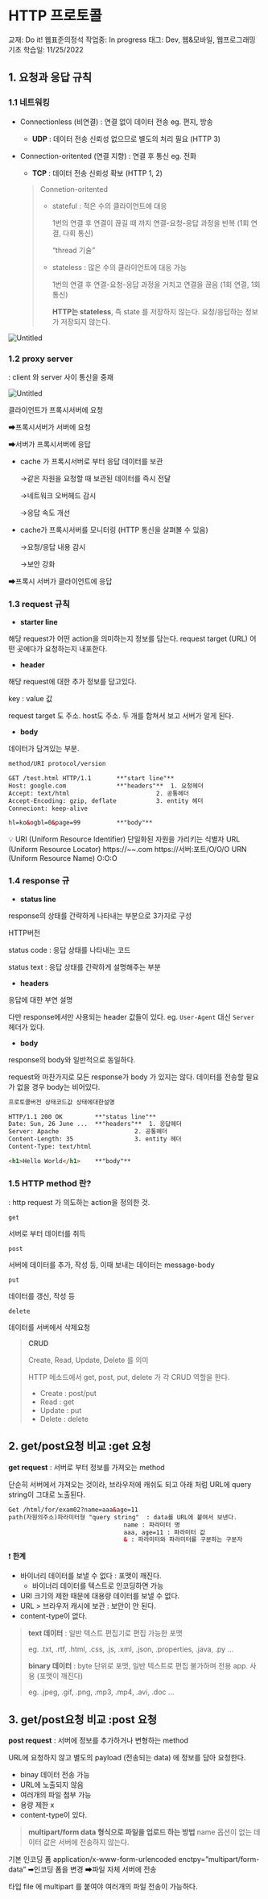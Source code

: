 # HTTP 프로토콜

교재: Do it! 웹표준의정석
작업중: In progress
태그: Dev, 웹&모바일, 웹프로그래밍기초
학습일: 11/25/2022

## 1. 요청과 응답 규칙

### 1.1 네트워킹

- Connectionless (비연결) : 연결 없이 데이터 전송 eg. 편지, 방송
    - **UDP** : 데이터 전송 신뢰성 없으므로 별도의 처리 필요 (HTTP 3)
- Connection-oritented (연결 지향) : 연결 후 통신 eg. 전화
    - **TCP** : 데이터 전송 신뢰성 확보 (HTTP 1, 2)
    
    > Connetion-oritented
    > 
    > - stateful : 적은 수의 클라이언트에 대응
    >     
    >     1번의 연결 후 연결이 끊길 때 까지 연결-요청-응답 과정을 반복 (1회 연결, 다회 통신)
    >     
    >     “thread 기술”
    >     
    > - stateless : 많은 수의 클라이언트에 대응 가능
    >     
    >     1번의 연결 후 연결-요청-응답 과정을 거치고 연결을 끊음 (1회 연결, 1회 통신)
    >     
    >     **HTTP는 stateless**, 즉 state 를 저장하지 않는다. 요청/응답하는 정보가 저장되지 않는다.
    >     

![Untitled](HTTP%20%E1%84%91%E1%85%B3%E1%84%85%E1%85%A9%E1%84%90%E1%85%A9%E1%84%8F%E1%85%A9%E1%86%AF%202e91ce3220264ae8b308e3a80c10a4a0/Untitled.png)

### 1.2 proxy server

: client 와 server 사이 통신을 중재

![Untitled](HTTP%20%E1%84%91%E1%85%B3%E1%84%85%E1%85%A9%E1%84%90%E1%85%A9%E1%84%8F%E1%85%A9%E1%86%AF%202e91ce3220264ae8b308e3a80c10a4a0/Untitled%201.png)

클라이언트가 프록시서버에 요청

➡프록시서버가 서버에 요청

➡서버가 프록시서버에 응답

- cache 가 프록시서버로 부터 응답 데이터를 보관
    
    →같은 자원을 요청할 때 보관된 데이터를 즉시 전달
    
    →네트워크 오버헤드 감시
    
    →응답 속도 개선
    
- cache가 프록시서버를 모니터링 (HTTP 통신을 살펴볼 수 있음)
    
    →요청/응답 내용 감시
    
    →보안 강화
    

➡프록시 서버가 클라이언트에 응답

### 1.3 request 규칙

- **starter line**

해당 request가 어떤 action을 의미하는지 정보를 담는다. request target (URL) 어떤 곳에다가 요청하는지 내포한다.

- **header**

해당 request에 대한 추가 정보를 담고있다.

key : value 값

request target 도 주소. host도 주소. 두 개를 합쳐서 보고 서버가 알게 된다.

- **body**

데이터가 담겨있는 부분.

```html
method/URI protocol/version

GET /test.html HTTP/1.1       **"start line"**
Host: google.com              **"headers"**  1. 요청헤더
Accept: text/html                        2. 공통헤더
Accept-Encoding: gzip, deflate           3. entity 헤더
Conneciont: keep-alive

hl=ko&ogbl=0&page=99          **"body"**    
```

<aside>
💡 URI (Uniform Resource Identifier)  단일화된 자원을 가리키는 식별자
URL (Uniform Resource Locator)  https://~~.com       https://서버:포트/O/O/O
URN (Uniform Resource Name)  O:O:O

</aside>

### 1.4 response 규

- **status line**

response의 상태를 간략하게 나타내는 부분으로 3가지로 구성

HTTP버전

status code : 응답 상태를 나타내는 코드

status text : 응답 상태를 간략하게 설명해주는 부분

- **headers**

응답에 대한 부연 설명

다만 response에서만 사용되는 header 값들이 있다. eg. `User-Agent` 대신 `Server` 헤더가 있다.

- **body**

response의 body와 일반적으로 동일하다.

request와 마찬가지로 모든 response가 body 가 있지는 않다. 데이터를 전송할 필요가 없을 경우 body는 비어있다.

```html
프로토콜버전 상태코드값 상태에대한설명

HTTP/1.1 200 OK         **"status line"**
Date: Sun, 26 June ...  **"headers"**  1. 응답헤더
Server: Apache                     2. 공통헤더
Content-Length: 35                 3. entity 헤더
Content-Type: text/html

<h1>Hello World</h1>    **"body"**
```

### 1.5 HTTP method 란?

: http request 가 의도하는 action을 정의한 것.

`get`

서버로 부터 데이터를 취득

`post`

서버에 데이터를 추가, 작성 등, 이때 보내는 데이터는 message-body

`put`

데이터를 갱신, 작성 등 

`delete`

데이터를 서버에서 삭제요청

> **CRUD**
> 
> 
> Create, Read, Update, Delete 를 의미
> 
> HTTP 메소드에서 get, post, put, delete 가 각 CRUD 역할을 한다.
> 
> - Create : post/put
> - Read : get
> - Update : put
> - Delete : delete

## 2. get/post요청 비교 :get 요청

**get request** : 서버로 부터 정보를 가져오는 method

단순히 서버에서 가져오는 것이라, 브라우저에 캐쉬도 되고 아래 처럼 URL에 query string이 그대로 노출된다.

```html
Get /html/for/exam02?name=aaa&age=11
path(자원의주소)파라미터형 "query string"  : data를 URL에 붙여서 보낸다.
								name : 파라미터 명
								aaa, age=11 : 파라미터 값
								& : 파라미터와 파라미터를 구분하는 구분자
```

❗ **한계** 

- 바이너리 데이터를 보낼 수 없다 : 포맷이 깨진다.
    - 바이너리 데이터를 텍스트로 인코딩하면 가능
- URI 크기의 제한 때문에 대용량 데이터를 보낼 수 없다.
- URL > 브라우저 캐시에 보관 : 보안이 안 된다.
- content-type이 없다.

> **text 데이터** : 일반 텍스트 편집기로 편집 가능한 포맷
> 
> 
> eg. .txt, .rtf, .html, .css, .js, .xml, .json, .properties, .java, .py …
> 
> **binary 데이터** : byte 단위로 포맷, 일반 텍스트로 편집 불가하며 전용 app. 사용 (포맷이 깨진다)
> 
> eg. .jpeg, .gif, .png, .mp3, .mp4, .avi, .doc …
> 

## 3. get/post요청 비교 :post 요청

**post request** : 서버에 정보를 추가하거나 변형하는 method

URL에 요청하지 않고 별도의 payload (전송되는 data) 에 정보를 담아 요청한다.

- binay 데이터 전송 가능
- URL에 노출되지 않음
- 여러개의 파일 첨부 가능
- 용량 제한 x
- content-type이 있다.

> **multipart/form  data 형식으로 파일을 업로드 하는 방법**
name 옵션이 없는 데이터 값은 서버에 전송하지 않는다.

기본 인코딩 폼 
application/x-www-form-urlencoded enctpy=”multipart/form-data”
➡인코딩 폼을 변경
➡파일 자체 서버에 전송

타입 file 에 multipart 를 붙여야 여러개의 파일 전송이 가능하다.
>